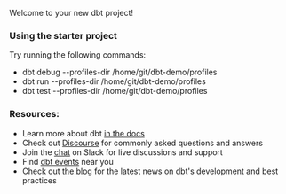 Welcome to your new dbt project!

### Using the starter project

Try running the following commands:
- dbt debug --profiles-dir /home/git/dbt-demo/profiles
- dbt run --profiles-dir /home/git/dbt-demo/profiles
- dbt test --profiles-dir /home/git/dbt-demo/profiles


### Resources:
- Learn more about dbt [in the docs](https://docs.getdbt.com/docs/introduction)
- Check out [Discourse](https://discourse.getdbt.com/) for commonly asked questions and answers
- Join the [chat](http://slack.getdbt.com/) on Slack for live discussions and support
- Find [dbt events](https://events.getdbt.com) near you
- Check out [the blog](https://blog.getdbt.com/) for the latest news on dbt's development and best practices
